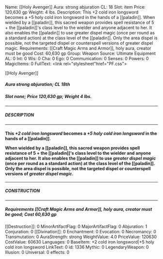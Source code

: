 Name: [[Holy Avenger]]
Aura: strong abjuration
CL: 18
Slot: item
Price: 120,630 gp
Weight: 4 lbs.
Description: This +2 cold iron longsword becomes a +5 holy cold iron longsword in the hands of a [[paladin]]. When wielded by a [[paladin]], this sacred weapon provides spell resistance of 5 + the [[paladin]]'s class level to the wielder and anyone adjacent to her. It also enables the [[paladin]] to use greater dispel magic (once per round as a standard action) at the class level of the [[paladin]]. Only the area dispel is possible, not the targeted dispel or counterspell versions of greater dispel magic.
Requirements: [[Craft Magic Arms and Armor]], holy aura, creator must be good
Cost: 60,630 gp
Group: Weapon
Source: Ultimate Equipment
AL: 0
Int: 0
Wis: 0
Cha: 0
Ego: 0
Communication: 0
Senses: 0
Powers: 0
MagicItems: 0
FullText: <link rel="stylesheet"href="PF.css"><div class="heading"><p class="alignleft">[[Holy Avenger]]</p><div style="clear: both;"></div></div><div><h5><b>Aura </b>strong abjuration; <b>CL </b>18th</h5><h5><b>Slot </b>none; <b>Price </b>120,630 gp; <b>Weight </b>4 lbs.</h5></div><hr/><div><h5><b>DESCRIPTION</b></h5></div><hr/><div><h4><p>This <i>+2 cold iron longsword</i> becomes a <i>+5 holy cold iron longsword</i> in the hands of a [[paladin]]. </p><p>When wielded by a [[paladin]], this sacred weapon provides spell resistance of 5 + the [[paladin]]'s class level to the wielder and anyone adjacent to her. It also enables the [[paladin]] to use <i>greater dispel magic</i> (once per round as a standard action) at the class level of the [[paladin]]. Only the area dispel is possible, not the targeted dispel or counterspell versions of <i>greater dispel magic</i>.</p></h4></div><hr/><div><h5><b>CONSTRUCTION</b></h5></div><hr/><div><h5><b>Requirements </b>[[Craft Magic Arms and Armor]], <i>holy aura</i>, creator must be good; <b>Cost </b>60,630 gp</h5></div>
[[Destruction]]: 0
MinorArtifactFlag: 0
MajorArtifactFlag: 0
Abjuration: 1
Conjuration: 0
[[Divination]]: 0
Enchantment: 0
Evocation: 0
Necromancy: 0
Transmutation: 0
AuraStrength: strong
WeightValue: 4.0
PriceValue: 120630
CostValue: 60630
Languages: 0
BaseItem: +2 cold iron longsword|+5 holy cold iron longsword
LinkText: 0
id: 1336
Mythic: 0
LegendaryWeapon: 0
Illusion: 0
Universal: 0
effects: 0
